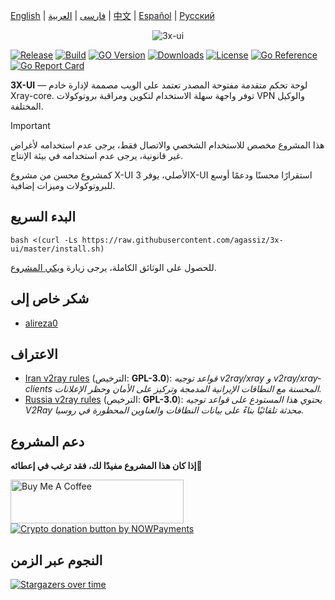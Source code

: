 [English](/README.md) | [فارسی](/README.fa_IR.md) | [العربية](/README.ar_EG.md) |  [中文](/README.zh_CN.md) | [Español](/README.es_ES.md) | [Русский](/README.ru_RU.md)

<p align="center">
  <picture>
    <source media="(prefers-color-scheme: dark)" srcset="./media/3x-ui-dark.png">
    <img alt="3x-ui" src="./media/3x-ui-light.png">
  </picture>
</p>

[![Release](https://img.shields.io/github/v/release/agassiz/3x-ui.svg)](https://github.com/agassiz/3x-ui/releases)
[![Build](https://img.shields.io/github/actions/workflow/status/agassiz/3x-ui/release.yml.svg)](https://github.com/agassiz/3x-ui/actions)
[![GO Version](https://img.shields.io/github/go-mod/go-version/agassiz/3x-ui.svg)](#)
[![Downloads](https://img.shields.io/github/downloads/agassiz/3x-ui/total.svg)](https://github.com/agassiz/3x-ui/releases/latest)
[![License](https://img.shields.io/badge/license-GPL%20V3-blue.svg?longCache=true)](https://www.gnu.org/licenses/gpl-3.0.en.html)
[![Go Reference](https://pkg.go.dev/badge/github.com/agassiz/3x-ui/v2.svg)](https://pkg.go.dev/github.com/agassiz/3x-ui/v2)
[![Go Report Card](https://goreportcard.com/badge/github.com/agassiz/3x-ui/v2)](https://goreportcard.com/report/github.com/agassiz/3x-ui/v2)

**3X-UI** — لوحة تحكم متقدمة مفتوحة المصدر تعتمد على الويب مصممة لإدارة خادم Xray-core. توفر واجهة سهلة الاستخدام لتكوين ومراقبة بروتوكولات VPN والوكيل المختلفة.

> [!IMPORTANT]
> هذا المشروع مخصص للاستخدام الشخصي والاتصال فقط، يرجى عدم استخدامه لأغراض غير قانونية، يرجى عدم استخدامه في بيئة الإنتاج.

كمشروع محسن من مشروع X-UI الأصلي، يوفر 3X-UI استقرارًا محسنًا ودعمًا أوسع للبروتوكولات وميزات إضافية.

## البدء السريع

```
bash <(curl -Ls https://raw.githubusercontent.com/agassiz/3x-ui/master/install.sh)
```

للحصول على الوثائق الكاملة، يرجى زيارة [ويكي المشروع](https://github.com/agassiz/3x-ui/wiki).

## شكر خاص إلى

- [alireza0](https://github.com/alireza0/)

## الاعتراف

- [Iran v2ray rules](https://github.com/chocolate4u/Iran-v2ray-rules) (الترخيص: **GPL-3.0**): _قواعد توجيه v2ray/xray و v2ray/xray-clients المحسنة مع النطاقات الإيرانية المدمجة وتركيز على الأمان وحظر الإعلانات._
- [Russia v2ray rules](https://github.com/runetfreedom/russia-v2ray-rules-dat) (الترخيص: **GPL-3.0**): _يحتوي هذا المستودع على قواعد توجيه V2Ray محدثة تلقائيًا بناءً على بيانات النطاقات والعناوين المحظورة في روسيا._

## دعم المشروع

**إذا كان هذا المشروع مفيدًا لك، فقد ترغب في إعطائه**:star2:

<a href="https://www.buymeacoffee.com/agassiz" target="_blank">
<img src="./media/default-yellow.png" alt="Buy Me A Coffee" style="height: 70px !important;width: 277px !important;" >
</a>
</br>
<a href="https://nowpayments.io/donation/hsanaei" target="_blank" rel="noreferrer noopener">
   <img src="./media/donation-button-black.svg" alt="Crypto donation button by NOWPayments">
</a>

## النجوم عبر الزمن

[![Stargazers over time](https://starchart.cc/agassiz/3x-ui.svg?variant=adaptive)](https://starchart.cc/agassiz/3x-ui) 
